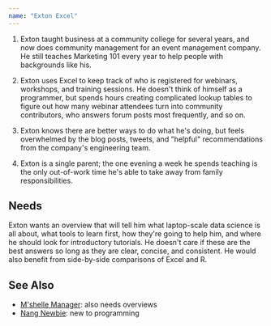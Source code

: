 ```yaml
---
name: "Exton Excel"
---
```


1. Exton taught business at a community college for several years, and now does
   community management for an event management company. He still teaches
   Marketing 101 every year to help people with backgrounds like his.

2. Exton uses Excel to keep track of who is registered for webinars, workshops,
   and training sessions. He doesn't think of himself as a programmer, but
   spends hours creating complicated lookup tables to figure out how many
   webinar attendees turn into community contributors, who answers forum posts
   most frequently, and so on.

3. Exton knows there are better ways to do what he's doing, but feels
   overwhelmed by the blog posts, tweets, and "helpful" recommendations from the
   company's engineering team.

4. Exton is a single parent; the one evening a week he spends teaching is the
   only out-of-work time he's able to take away from family responsibilities.

## Needs

Exton wants an overview that will tell him what laptop-scale data science is all
about, what tools to learn first, how they're going to help him, and where he
should look for introductory tutorials. He doesn't care if these are the best
answers so long as they are clear, concise, and consistent. He would also
benefit from side-by-side comparisons of Excel and R.

## See Also

-   [M'shelle Manager](../mshelle-manager): also needs overviews
-   [Nang Newbie](../nang-newbie): new to programming
